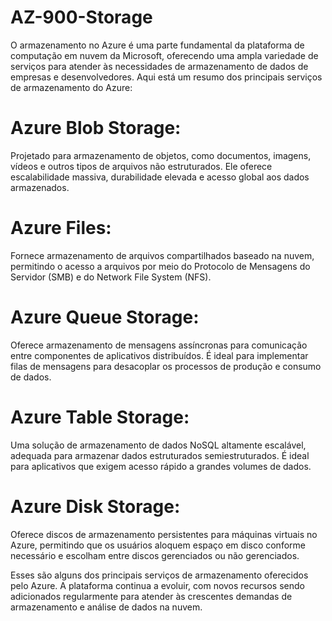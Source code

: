 # AZ-900-Storage

O armazenamento no Azure é uma parte fundamental da plataforma de computação em nuvem da Microsoft, oferecendo uma ampla variedade de serviços para atender às necessidades de armazenamento de dados de empresas e desenvolvedores. Aqui está um resumo dos principais serviços de armazenamento do Azure:

 # Azure Blob Storage: 
 Projetado para armazenamento de objetos, como documentos, imagens, vídeos e outros tipos de arquivos não estruturados. Ele oferece escalabilidade massiva, durabilidade elevada e acesso global aos dados armazenados.

# Azure Files: 
Fornece armazenamento de arquivos compartilhados baseado na nuvem, permitindo o acesso a arquivos por meio do Protocolo de Mensagens do Servidor (SMB) e do Network File System (NFS).

# Azure Queue Storage: 
Oferece armazenamento de mensagens assíncronas para comunicação entre componentes de aplicativos distribuídos. É ideal para implementar filas de mensagens para desacoplar os processos de produção e consumo de dados.

# Azure Table Storage: 
Uma solução de armazenamento de dados NoSQL altamente escalável, adequada para armazenar dados estruturados semiestruturados. É ideal para aplicativos que exigem acesso rápido a grandes volumes de dados.

# Azure Disk Storage: 
Oferece discos de armazenamento persistentes para máquinas virtuais no Azure, permitindo que os usuários aloquem espaço em disco conforme necessário e escolham entre discos gerenciados ou não gerenciados.

Esses são alguns dos principais serviços de armazenamento oferecidos pelo Azure. A plataforma continua a evoluir, com novos recursos sendo adicionados regularmente para atender às crescentes demandas de armazenamento e análise de dados na nuvem.

